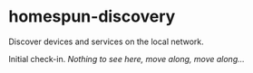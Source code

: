 # homespun-discovery
Discover devices and services on the local network.

Initial check-in. _Nothing to see here, move along, move along..._
